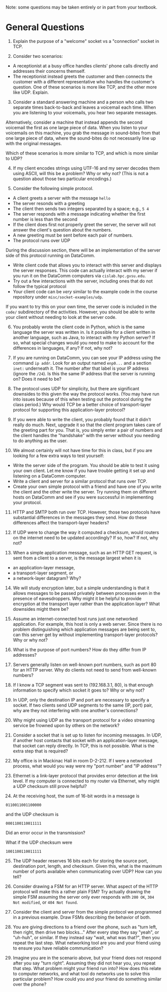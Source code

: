 Note: some questions may be taken entirely or in part from your textbook.

# General Questions

1. Explain the purpose of a "welcome" socket vs a "connection" socket in TCP.

2. Consider two scenarios:
* A receptionist at a busy office handles clients' phone calls directly and
  addresses their concerns themself.
* The receptionist instead greets the customer and then connects the customer
  with a different representative who handles the customer's question.
One of these scenarios is more like TCP, and the other more like UDP.
Explain.

3. Consider a standard answering machine and a person who calls two separate
times back-to-back and leaves a voicemail each time.
When you are listening to your voicemails,
you hear two separate messages.

Alternatively, consider a machine that instead appends the second voicemail the
first as one large piece of data.
When you listen to your voicemails on this machine,
you grab the message in sound-bites from that one large piece of data,
where the sound-bites do not necessarily line up with the original messages.

Which of these scenarios is more similar to TCP,
and which is more similar to UDP?

4. If my client encodes strings using UTF-16 and my server decodes them using
ASCII,
will this be a problem?
Why or why not?
(This is not a question about those two particular encodings.)

5. Consider the following simple protocol.
* A client greets a server with the message `hello`
* The server resonds with a greeting
* The client then sends two integers separated by a space; e.g., `5 4`
* The server responds with a message indicating whether the first number is
  less than the second
* If the client does first not properly greet the server,
  the server will not answer the client's question about the numbers.
* A new greeting must be sent before each pair of numbers.
* The protocol runs over UDP

During the discussion section,
there will be an implementation of the server side of this protocol running on
DataComm.
* Write client code that allows you to interact with this server and displays
  the server responses.
  This code can actually interact with my server if you run it on the DataComm
  computers via `cislab.hpc.gvsu.edu`.
* Try out a few interactions with the server,
  including ones that do not follow the typical protocol
* Your client code can be *very* similar to the example code in the course
  repository under `misc/socket-examples/udp`.

If you want to try this on your own time,
the server code is included in the `code/` subdirectory of the activities.
However, you should be able to write your client without needing to look at the
server code.

6. You probably wrote the client code in Python,
which is the same language the server was written in.
Is it possible for a client written in another language,
such as Java,
to interact with my Python server?
If so,
what special changes would you need to make to account for the differences
in languages, if any?
If not, why not?

7. If you are running on DataComm,
you can see your IP address using the command `ip addr`.
Look for an output named `enp0...` and a section `inet:` underneath it.
The number after that label is your IP address (ignore the `/24`).
Is this the same IP address that the server is running on?
Does it need to be?

8. The protocol uses UDP for simplicity,
but there are significant downsides to this given the way the protocol works.
(You may have run into issues because of this when testing out the protocol
during the class period.)
Why would TCP be a better choice of transport-layer protocol for supporting
this application-layer protocol?

9. If you were able to write the client,
you probably found that it didn't really do much.
Next, upgrade it so that the client program takes care of the greeting part for
you.
That is,
you simply enter a pair of numbers and the client handles the "handshake" with
the server without you needing to do anything as the user.

10. We almost certainly will not have time for this in class,
but if you are looking for a few extra ways to test yourself:
* Write the server side of the program.
  You should be able to test it using your own client.
  Let me know if you have trouble getting it set up and listening on a
  DataComm computer.
* Write a client and server for a similar protocol that runs over TCP.
* Create your own simple protocol with a friend and have one of you write the
  client and the other write the server.
  Try running them on different hosts on DataComm and see if you were
  successful in implementing your protocol.

11. HTTP and SMTP both run over TCP.
However, those two protocols have substantial differences in the messages they
send.
How do these differences affect the transport-layer headers?

12. If UDP were to change the way it computed a checksum,
would routers on the internet need to be updated accordingly?
If so, how?
If not, why not?

13. When a simple application message,
such as an HTTP GET request,
is sent from a client to a server,
is the message largest when it is
* an application-layer message,
* a transport-layer segment, or
* a network-layer datagram?
Why?

14. We will study encryption later,
but a simple understanding is that it allows messages to be passed privately
between processes even in the presence of eavesdroppers.
Why might it be helpful to provide encryption at the transport layer rather
than the application layer?
What downsides might there be?

15. Assume an internet-connected host runs just one networked application.
For example, this host is only a web server.
Since there is no problem distinguishing which application messages are being
sent to,
can this server get by without implementing transport-layer protocols?
Why or why not?

16. What is the purpose of port numbers?
How do they differ from IP addresses?

17. Servers generally listen on well-known port numbers,
such as port 80 for an HTTP server.
Why do clients not need to send from well-known numbers?

18. If I know a TCP segment was sent to (192.168.3.1, 80),
is that enough information to specify which socket it goes to?
Why or why not?

19. In UDP, only the destination IP and port are necessary to specify a socket.
If two clients send UDP segments to the same (IP, port) pair,
why are they not interfering with one another's connections?

20. Why might using UDP as the transport protocol for a video streaming service
be frowned upon by others on the network?

21. Consider a socket that is set up to listen for incoming messages.
In UDP, if another host contacts that socket with an application-layer message,
that socket can reply directly.
In TCP, this is not possible.
What is the extra step that is required?

22. My office is in Mackinac Hall in room D-2-212.
If I were a networked process,
what would you way were my "port number" and "IP address"?

23. Ethernet is a link-layer protocol that provides error detection at the link
level.
If my computer is connected to my router via Ethernet,
why might a UDP checksum still prove helpful?

24. At the receiving host,
the sum of 16-bit words in a message is
```
0110011001100000
```
and the UDP checksum is
```
0001100110011111
```
Did an error occur in the transmission?

What if the UDP checksum were
```
1001100110011111
```

25. The UDP header reserves 16 bits each for storing the source port,
destination port, length, and checksum.
Given this, what is the maximum number of ports available when communicating
over UDP?
How can you tell?

26. Consider drawing a FSM for an HTTP server.
What aspect of the HTTP protocol will make this a rather plain FSM?
Try actually drawing the simple FSM assuming the server only ever responds
with `200 OK`, `304 Not modified`, or `404 Not found`.

27. Consider the client and server from the simple protocol we programmed in a
previous example.
Draw FSMs describing the behavior of both.

28. You are giving directions to a friend over the phone,
such as "turn left, then right, then drive two blocks..."
After every step they say "yeah", or "uh-huh", or similar.
If they instead say "wait, what was that?",
then you repeat the last step.
What networking tool are you and your friend using to ensure you have reliable
communication?

29. Imagine you are in the scenario above,
but your friend does not respond after you say "turn right".
Assuming they did not hear you,
you repeat that step.
What problem might your friend run into?
How does this relate to computer networks,
and what tool do networks use to solve this particular problem?
How could you and your friend do something similar over the phone?

